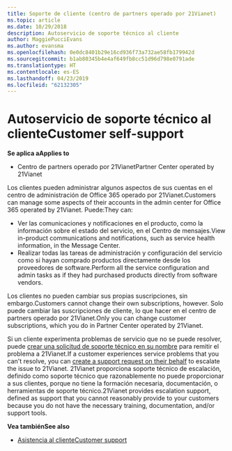 ```yaml
---
title: Soporte de cliente (centro de partners operado por 21Vianet)
ms.topic: article
ms.date: 10/29/2018
description: Autoservicio de soporte técnico al cliente
author: MaggiePucciEvans
ms.author: evansma
ms.openlocfilehash: 0e0dc8401b29e16cd936f73a732ae58fb179942d
ms.sourcegitcommit: b1ab80345b4e4af649fb8cc51d96d798e0791ade
ms.translationtype: HT
ms.contentlocale: es-ES
ms.lasthandoff: 04/23/2019
ms.locfileid: "62132305"
---
```

# <a name="customer-self-support"></a><span data-ttu-id="cf9e4-103">Autoservicio de soporte técnico al cliente</span><span class="sxs-lookup"><span data-stu-id="cf9e4-103">Customer self-support</span></span>

<span data-ttu-id="cf9e4-104">**Se aplica a**</span><span class="sxs-lookup"><span data-stu-id="cf9e4-104">**Applies to**</span></span>

-   <span data-ttu-id="cf9e4-105">Centro de partners operado por 21Vianet</span><span class="sxs-lookup"><span data-stu-id="cf9e4-105">Partner Center operated by 21Vianet</span></span>

<span data-ttu-id="cf9e4-106">Los clientes pueden administrar algunos aspectos de sus cuentas en el centro de administración de Office 365 operado por 21Vianet.</span><span class="sxs-lookup"><span data-stu-id="cf9e4-106">Customers can manage some aspects of their accounts in the admin center for Office 365 operated by 21Vianet.</span></span> <span data-ttu-id="cf9e4-107">Puede:</span><span class="sxs-lookup"><span data-stu-id="cf9e4-107">They can:</span></span>

-   <span data-ttu-id="cf9e4-108">Ver las comunicaciones y notificaciones en el producto, como la información sobre el estado del servicio, en el Centro de mensajes.</span><span class="sxs-lookup"><span data-stu-id="cf9e4-108">View in-product communications and notifications, such as service health information, in the Message Center.</span></span>
-   <span data-ttu-id="cf9e4-109">Realizar todas las tareas de administración y configuración del servicio como si hayan comprado productos directamente desde los proveedores de software.</span><span class="sxs-lookup"><span data-stu-id="cf9e4-109">Perform all the service configuration and admin tasks as if they had purchased products directly from software vendors.</span></span> 

<span data-ttu-id="cf9e4-110">Los clientes no pueden cambiar sus propias suscripciones, sin embargo.</span><span class="sxs-lookup"><span data-stu-id="cf9e4-110">Customers cannot change their own subscriptions, however.</span></span> <span data-ttu-id="cf9e4-111">Solo puede cambiar las suscripciones de cliente, lo que hacer en el centro de partners operado por 21Vianet.</span><span class="sxs-lookup"><span data-stu-id="cf9e4-111">Only you can change customer subscriptions, which you do in Partner Center operated by 21Vianet.</span></span>

<span data-ttu-id="cf9e4-112">Si un cliente experimenta problemas de servicio que no se puede resolver, puede [crear una solicitud de soporte técnico en su nombre](report-problems-on-behalf-of-a-customer.md) para remitir el problema a 21Vianet.</span><span class="sxs-lookup"><span data-stu-id="cf9e4-112">If a customer experiences service problems that you can't resolve, you can [create a support request on their behalf](report-problems-on-behalf-of-a-customer.md) to escalate the issue to 21Vianet.</span></span> <span data-ttu-id="cf9e4-113">21Vianet proporciona soporte técnico de escalación, definido como soporte técnico que razonablemente no puede proporcionar a sus clientes, porque no tiene la formación necesaria, documentación, o herramientas de soporte técnico.</span><span class="sxs-lookup"><span data-stu-id="cf9e4-113">21Vianet provides escalation support, defined as support that you cannot reasonably provide to your customers because you do not have the necessary training, documentation, and/or support tools.</span></span>

<span data-ttu-id="cf9e4-114">**Vea también**</span><span class="sxs-lookup"><span data-stu-id="cf9e4-114">**See also**</span></span>

-   [<span data-ttu-id="cf9e4-115">Asistencia al cliente</span><span class="sxs-lookup"><span data-stu-id="cf9e4-115">Customer support</span></span>](customer-support.md)





 

 




